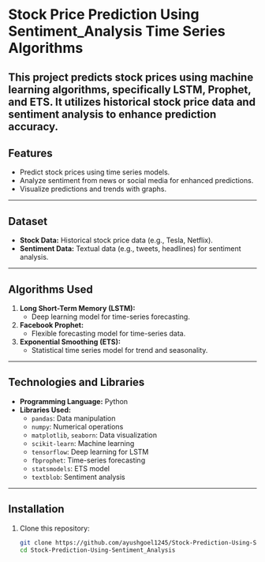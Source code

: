# Stock Price Prediction Using Sentiment_Analysis Time Series Algorithms

This project predicts stock prices using machine learning algorithms, specifically **LSTM**, **Prophet**, and **ETS**. It utilizes historical stock price data and sentiment analysis to enhance prediction accuracy.
---

## Features
- Predict stock prices using time series models.
- Analyze sentiment from news or social media for enhanced predictions.
- Visualize predictions and trends with graphs.
---

## Dataset
- **Stock Data:** Historical stock price data (e.g., Tesla, Netflix).
- **Sentiment Data:** Textual data (e.g., tweets, headlines) for sentiment analysis.
---

## Algorithms Used
1. **Long Short-Term Memory (LSTM):**
   - Deep learning model for time-series forecasting.
2. **Facebook Prophet:**
   - Flexible forecasting model for time-series data.
3. **Exponential Smoothing (ETS):**
   - Statistical time series model for trend and seasonality.
---

## Technologies and Libraries
- **Programming Language:** Python
- **Libraries Used:**
  - `pandas`: Data manipulation
  - `numpy`: Numerical operations
  - `matplotlib`, `seaborn`: Data visualization
  - `scikit-learn`: Machine learning
  - `tensorflow`: Deep learning for LSTM
  - `fbprophet`: Time-series forecasting
  - `statsmodels`: ETS model
  - `textblob`: Sentiment analysis

---

## Installation
1. Clone this repository:
   ```bash
   git clone https://github.com/ayushgoel1245/Stock-Prediction-Using-Sentiment_Analysis.git
   cd Stock-Prediction-Using-Sentiment_Analysis
